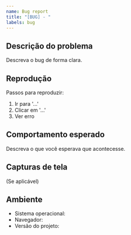 ```yaml
---
name: Bug report
title: "[BUG] - "
labels: bug
---
```


## Descrição do problema
Descreva o bug de forma clara.

## Reprodução
Passos para reproduzir:
1. Ir para '...'
2. Clicar em '...'
3. Ver erro

## Comportamento esperado
Descreva o que você esperava que acontecesse.

## Capturas de tela
(Se aplicável)

## Ambiente
- Sistema operacional:
- Navegador:
- Versão do projeto:
